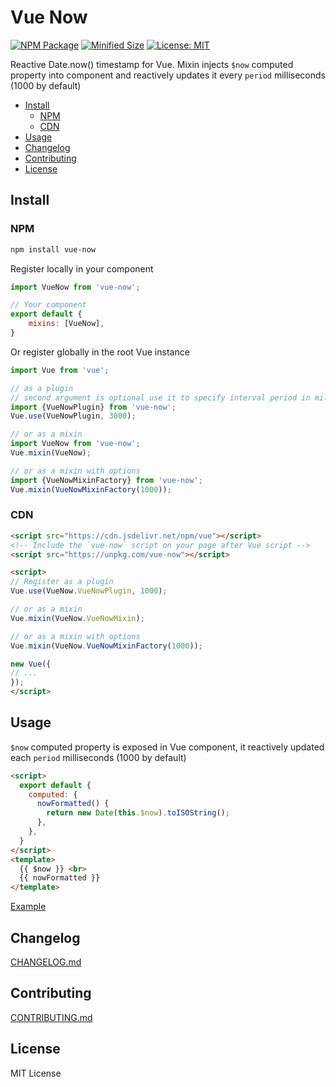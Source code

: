 # Vue Now

[![NPM Package](https://img.shields.io/npm/v/vue-now.svg?style=flat-square)](https://www.npmjs.org/package/vue-now)
[![Minified Size](https://img.shields.io/bundlephobia/min/vue-now.svg?style=flat-square)](https://bundlephobia.com/result?p=vue-now)
[![License: MIT](https://img.shields.io/badge/License-MIT-yellow.svg?style=flat-square)](https://github.com/shrpne/vue-now/blob/master/LICENSE)

Reactive Date.now() timestamp for Vue. Mixin injects `$now` computed property into component and reactively updates it every `period` milliseconds (1000 by default)

[ci-img]:  https://travis-ci.org/shrpne/vue-now.svg
[ci]:      https://travis-ci.org/shrpne/vue-now


- [Install](#install)
  - [NPM](#npm)
  - [CDN](#cdn)
- [Usage](#usage)
- [Changelog](#changelog)
- [Contributing](#contributing)
- [License](#license)


## Install

### NPM

```bash
npm install vue-now
```

Register locally in your component
```js
import VueNow from 'vue-now';

// Your component
export default {
    mixins: [VueNow],
}
```

Or register globally in the root Vue instance
```js
import Vue from 'vue';

// as a plugin
// second argument is optional use it to specify interval period in milliseconds
import {VueNowPlugin} from 'vue-now';
Vue.use(VueNowPlugin, 3000);

// or as a mixin
import VueNow from 'vue-now';
Vue.mixin(VueNow);

// or as a mixin with options
import {VueNowMixinFactory} from 'vue-now';
Vue.mixin(VueNowMixinFactory(1000));
```


### CDN

```html
<script src="https://cdn.jsdelivr.net/npm/vue"></script>
<!-- Include the `vue-now` script on your page after Vue script -->
<script src="https://unpkg.com/vue-now"></script>

<script>
// Register as a plugin
Vue.use(VueNow.VueNowPlugin, 1000);

// or as a mixin
Vue.mixin(VueNow.VueNowMixin);

// or as a mixin with options
Vue.mixin(VueNow.VueNowMixinFactory(1000));

new Vue({
// ...
});
</script>
```



## Usage

`$now` computed property is exposed in Vue component, it reactively updated each `period` milliseconds (1000 by default)


```html
<script>
  export default {
    computed: {
      nowFormatted() {
        return new Date(this.$now).toISOString();
      },
    },
  }
</script>
<template>
  {{ $now }} <br>
  {{ nowFormatted }}
</template>
``` 
[Example](https://github.com/shrpne/vue-now/blob/master/demo/index.html)


## Changelog
[CHANGELOG.md](https://github.com/shrpne/vue-now/blob/master/CHANGELOG.md)


## Contributing
[CONTRIBUTING.md](https://github.com/shrpne/vue-now/blob/master/CONTRIBUTING.md)


## License

MIT License
